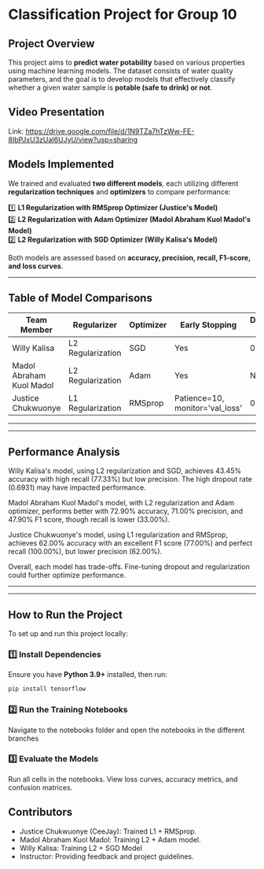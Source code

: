 # Classification Project for Group 10

##  Project Overview
This project aims to **predict water potability** based on various properties using machine learning models. The dataset consists of water quality parameters, and the goal is to develop models that effectively classify whether a given water sample is **potable (safe to drink) or not**.

## Video Presentation 

Link: https://drive.google.com/file/d/1N9TZa7hTzWw-FE-8IbPJxU3zUaI6UJyU/view?usp=sharing



## Models Implemented
We trained and evaluated **two different models**, each utilizing different **regularization techniques** and **optimizers** to compare performance:

1️⃣ **L1 Regularization with RMSprop Optimizer (Justice's Model)**  
2️⃣ **L2 Regularization with Adam Optimizer (Madol Abraham Kuol Madol's Model)**  
2️⃣ **L2 Regularization with SGD Optimizer (Willy Kalisa's Model)** 

Both models are assessed based on **accuracy, precision, recall, F1-score, and loss curves**.

---

## Table of Model Comparisons

| Team Member                  | Regularizer        | Optimizer | Early Stopping | Dropout Rate | Accuracy | F1 Score | Recall | Precision |
|------------------------------|-------------------|-----------|----------------|--------------|----------|----------|--------|-----------|
| Willy Kalisa                 | L2 Regularization | SGD       | Yes            | 0.6931       | 0.4345   | 0.3021   | 0.7733 | N/A       |
| Madol Abraham Kuol Madol     | L2 Regularization | Adam      | Yes            | N/A          | 0.729     | 0.479     | 0.33    | 0.71       |
| Justice Chukwuonye           | L1 Regularization | RMSprop   | Patience=10, monitor='val_loss'            | 0.3, 0.2     | 0.62     | 0.77     | 1.00   | 0.62      |

--- 


---

## Performance Analysis
Willy Kalisa's model, using L2 regularization and SGD, achieves 43.45% accuracy with high recall (77.33%) but low precision. The high dropout rate (0.6931) may have impacted performance.

Madol Abraham Kuol Madol's model, with L2 regularization and Adam optimizer, performs better with 72.90% accuracy, 71.00% precision, and 47.90% F1 score, though recall is lower (33.00%).

Justice Chukwuonye's model, using L1 regularization and RMSprop, achieves 62.00% accuracy with an excellent F1 score (77.00%) and perfect recall (100.00%), but lower precision (62.00%).

Overall, each model has trade-offs. Fine-tuning dropout and regularization could further optimize performance.

---




---

## How to Run the Project
To set up and run this project locally:

### **1️⃣ Install Dependencies**
Ensure you have **Python 3.9+** installed, then run:
```bash
pip install tensorflow
```
### **2️⃣ Run the Training Notebooks**
Navigate to the notebooks folder and open the notebooks in the different branches 

### **3️⃣ Evaluate the Models**
Run all cells in the notebooks.
View loss curves, accuracy metrics, and confusion matrices.


## Contributors
- Justice Chukwuonye (CeeJay): Trained L1 + RMSprop.
- Madol Abraham Kuol Madol: Training L2 + Adam model.
- Willy Kalisa: Training L2 + SGD Model
- Instructor: Providing feedback and project guidelines.
